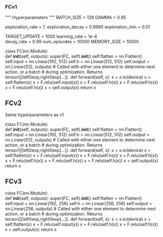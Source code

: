 ### FCv1

""" Hyperparameters """
BATCH_SIZE = 128
GAMMA = 0.95

exploration_rate = 1.
exploration_decay = 0.9995
exploration_min = 0.01

TARGET_UPDATE = 1000
learning_rate = 1e-4  
decay_rate = 0.99 
num_episodes = 10000
MEMORY_SIZE = 10000

class FC(nn.Module):    
    def __init__(self, outputs):
        super(FC, self).__init__()
        self.flatten = nn.Flatten()
        self.input = nn.Linear(192, 512)
        self.h = nn.Linear(512, 512)
        self.output = nn.Linear(512, outputs)
    # Called with either one element to determine next action, or a batch
    # during optimization. Returns tensor([[left0exp,right0exp]...]).
    def forward(self, x):
        x = x.to(device)
        x = self.flatten(x)
        x = F.relu(self.input(x))
        x = F.relu(self.h(x))
        x = F.relu(self.h(x))
        x = F.relu(self.h(x))
        x = self.output(x)
        return x

## FCv2

Same hyperparameters as v1

class FC(nn.Module):    
    def __init__(self, outputs):
        super(FC, self).__init__()
        self.flatten = nn.Flatten()
        self.input = nn.Linear(192, 512)
        self.h = nn.Linear(512, 512)
        self.output = nn.Linear(512, outputs)
    # Called with either one element to determine next action, or a batch
    # during optimization. Returns tensor([[left0exp,right0exp]...]).
    def forward(self, x):
        x = x.to(device)
        x = self.flatten(x)
        x = F.relu(self.input(x))
        x = F.relu(self.h(x))
        x = F.relu(self.h(x))
        x = F.relu(self.h(x))
        x = F.relu(self.h(x))
        x = F.relu(self.h(x))
        x = self.output(x)
        return x

## FCv3

class FC(nn.Module):    
    def __init__(self, outputs):
        super(FC, self).__init__()
        self.flatten = nn.Flatten()
        self.input = nn.Linear(192, 256)
        self.h = nn.Linear(256, 256)
        self.output = nn.Linear(256, outputs)
    # Called with either one element to determine next action, or a batch
    # during optimization. Returns tensor([[left0exp,right0exp]...]).
    def forward(self, x):
        x = x.to(device)
        x = self.flatten(x)
        x = F.relu(self.input(x))
        x = F.relu(self.h(x))
        x = F.relu(self.h(x))
        x = self.output(x)
        return x